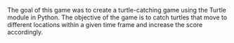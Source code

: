 The goal of this game was to create a turtle-catching game using the Turtle module in Python. The objective of the game is to catch turtles that move to different locations within a given time frame and increase the score accordingly.
